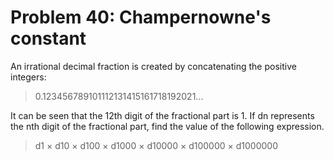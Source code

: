 # Problem 40: Champernowne's constant

An irrational decimal fraction is created by concatenating the positive
integers: 

>   0.123456789101112131415161718192021... 

It can be seen that the 12th digit of the fractional part is 1. If dn
represents the nth digit of the fractional part, find the value of the
following expression. 

>   d1 × d10 × d100 × d1000 × d10000 × d100000 × d1000000
